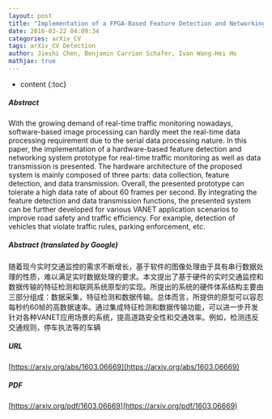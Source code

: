 ```yaml
---
layout: post
title: "Implementation of a FPGA-Based Feature Detection and Networking System for Real-time Traffic Monitoring"
date: 2016-03-22 04:09:34
categories: arXiv_CV
tags: arXiv_CV Detection
author: Jieshi Chen, Benjamin Carrion Schafer, Ivan Wang-Hei Ho
mathjax: true
---
```


* content
{:toc}

##### Abstract
With the growing demand of real-time traffic monitoring nowadays, software-based image processing can hardly meet the real-time data processing requirement due to the serial data processing nature. In this paper, the implementation of a hardware-based feature detection and networking system prototype for real-time traffic monitoring as well as data transmission is presented. The hardware architecture of the proposed system is mainly composed of three parts: data collection, feature detection, and data transmission. Overall, the presented prototype can tolerate a high data rate of about 60 frames per second. By integrating the feature detection and data transmission functions, the presented system can be further developed for various VANET application scenarios to improve road safety and traffic efficiency. For example, detection of vehicles that violate traffic rules, parking enforcement, etc.

##### Abstract (translated by Google)
随着现今实时交通监控的需求不断增长，基于软件的图像处理由于具有串行数据处理的性质，难以满足实时数据处理的要求。本文提出了基于硬件的实时交通监控和数据传输的特征检测和联网系统原型的实现。所提出的系统的硬件体系结构主要由三部分组成：数据采集，特征检测和数据传输。总体而言，所提供的原型可以容忍每秒约60帧的高数据速率。通过集成特征检测和数据传输功能，可以进一步开发针对各种VANET应用场景的系统，提高道路安全性和交通效率。例如，检测违反交通规则，停车执法等的车辆

##### URL
[https://arxiv.org/abs/1603.06669](https://arxiv.org/abs/1603.06669)

##### PDF
[https://arxiv.org/pdf/1603.06669](https://arxiv.org/pdf/1603.06669)

